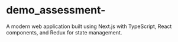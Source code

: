 # demo_assessment-
A modern web application built using Next.js with TypeScript, React components, and Redux for state management.
